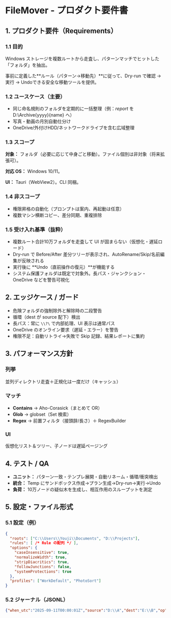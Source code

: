 # FileMover - プロダクト要件書

## 1. プロダクト要件（Requirements）

### 1.1 目的

Windows ストレージを複数ルートから走査し、パターンマッチでヒットした「フォルダ」を抽出。

事前に定義した**ルール（パターン→移動先）**に従って、Dry-run で確認 → 実行 → Undoできる安全な移動ツールを提供。

### 1.2 ユースケース（主要）

- 同じ命名規則のフォルダを定期的に一括整理（例：*report* を D:\Archive{yyyy}{name} へ）
- 写真・動画の月別自動仕分け
- OneDrive/外付けHDD/ネットワークドライブを含む広域整理

### 1.3 スコープ

**対象：** フォルダ（必要に応じて中身ごと移動）。ファイル個別は非対象（将来拡張可）。

**対応 OS：** Windows 10/11。

**UI：** Tauri（WebView2）。CLI 同梱。

### 1.4 非スコープ

- 権限昇格の自動化（プロンプトは案内、再起動は任意）
- 複数マシン横断コピー、差分同期、重複排除

### 1.5 受け入れ基準（抜粋）

- 複数ルート合計10万フォルダを走査して UI が固まらない（仮想化・遅延ロード）
- Dry-run で Before/After 差分ツリーが表示され、AutoRename/Skip/名前編集が反映される
- 実行後に **Undo（直前操作の復元）**が機能する
- システム保護フォルダは既定で対象外。長パス・ジャンクション・OneDrive などを警告可視化

## 2. エッジケース / ガード

- 危険フォルダの強制除外と解除時の二段警告
- 循環（dest が source 配下）検出
- 長パス：常に `\\?\` で内部処理、UI 表示は通常パス
- OneDrive のオンライン要求（遅延・エラー）を警告
- 権限不足：自動リトライ→失敗で Skip 記録、結果レポートに集約

## 3. パフォーマンス方針

### 列挙
並列ディレクトリ走査＋正規化は一度だけ（キャッシュ）

### マッチ
- **Contains** → Aho-Corasick（まとめて OR）
- **Glob** → globset（Set 検索）
- **Regex** → 前置フィルタ（接頭辞/長さ）＋ RegexBuilder

### UI
仮想化リスト＆ツリー、子ノードは遅延ページング

## 4. テスト / QA

- **ユニット：** パターン一致・テンプレ展開・自動リネーム・循環/衝突検出
- **統合：** Temp にサンドボックス作成→プラン生成→Dry-run→実行→Undo
- **負荷：** 10万ノードの疑似木を生成し、相互作用のスループットを測定

## 5. 設定・ファイル形式

### 5.1 設定（例）
```json
{
  "roots": ["C:\\Users\\Youji\\Documents", "D:\\Projects"],
  "rules": [ /* Rule の配列 */ ],
  "options": {
    "caseInsensitive": true,
    "normalizeWidth": true,
    "stripDiacritics": true,
    "followJunctions": false,
    "systemProtections": true
  },
  "profiles": ["WorkDefault", "PhotoSort"]
}
```

### 5.2 ジャーナル（JSONL）
```json
{"when_utc":"2025-09-11T00:00:01Z","source":"D:\\A","dest":"E:\\B","op":"CopyDelete","result":"Ok"}
```